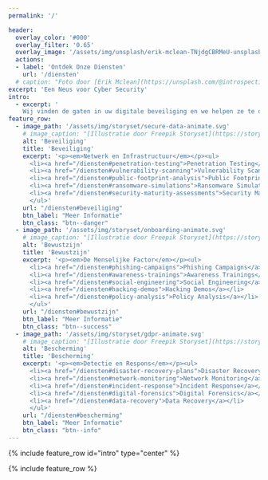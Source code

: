 ```yaml
---
permalink: '/'

header:
  overlay_color: '#000'
  overlay_filter: '0.65'
  overlay_image: '/assets/img/unsplash/erik-mclean-TNjdgCBRMeU-unsplash.jpg'
  actions:
  - label: 'Ontdek Onze Diensten'
    url: '/diensten' 
  # caption: "Foto door [Erik Mclean](https://unsplash.com/@introspectivedsgn?utm_source=unsplash&utm_medium=referral&utm_content=creditCopyText) op [Unsplash](https://unsplash.com/s/photos/fox?utm_source=unsplash&utm_medium=referral&utm_content=creditCopyText)"
excerpt: 'Een Neus voor Cyber Security'
intro: 
  - excerpt: '
    Wij vinden de gaten in uw digitale beveiliging en we helpen ze te dichten. We beperken ons niet tot uw computernetwerk en infrastructuur, maar we creëeren ook meer bewustzijn binnen uw organisatie, en we helpen vooruit te plannen om toekomstige incidenten sneller af te handelen. Contacteer ons voor een <a href="/contact">oplossing op maat</a>.'
feature_row:
  - image_path: '/assets/img/storyset/secure-data-animate.svg'
    # image_caption: "[Illustratie door Freepik Storyset](https://storyset.com)"
    alt: 'Beveiliging'
    title: 'Beveiliging'
    excerpt: '<p><em>Netwerk en Infrastructuur</em></p><ul>
      <li><a href="/diensten#penetration-testing">Penetration Testing</a></li>
      <li><a href="/diensten#vulnerability-scanning">Vulnerability Scanning</a></li>
      <li><a href="/diensten#public-footprint-analysis">Public Footprint Analysis</a></li>
      <li><a href="/diensten#ransomware-simulations">Ransomware Simulations</a></li>
      <li><a href="/diensten#security-maturity-assessments">Security Maturity Assessments</a></li>
      </ul>'
    url: "/diensten#beveiliging"
    btn_label: "Meer Informatie"
    btn_class: "btn--danger"
  - image_path: '/assets/img/storyset/onboarding-animate.svg'
    # image_caption: "[Illustratie door Freepik Storyset](https://storyset.com)"
    alt: 'Bewustzijn'
    title: 'Bewustzijn'
    excerpt: '<p><em>De Menselijke Factor</em></p><ul>
      <li><a href="/diensten#phishing-campaigns">Phishing Campaigns</a></li>
      <li><a href="/diensten#awareness-trainings">Awareness Trainings</a></li>
      <li><a href="/diensten#social-engineering">Social Engineering</a></li>
      <li><a href="/diensten#hacking-demos">Hacking Demos</a></li>
      <li><a href="/diensten#policy-analysis">Policy Analysis</a></li>
      </ul>'
    url: "/diensten#bewustzijn"
    btn_label: "Meer Informatie"
    btn_class: "btn--success"
  - image_path: '/assets/img/storyset/gdpr-animate.svg'
    # image_caption: "[Illustratie door Freepik Storyset](https://storyset.com)"
    alt: 'Bescherming'
    title: 'Bescherming'
    excerpt: '<p><em>Detectie en Respons</em></p><ul>
      <li><a href="/diensten#disaster-recovery-plans">Disaster Recovery Plans</a></li>
      <li><a href="/diensten#network-monitoring">Network Monitoring</a></li>
      <li><a href="/diensten#incident-response">Incident Response</a></li>
      <li><a href="/diensten#digital-forensics">Digital Forensics</a></li>
      <li><a href="/diensten#data-recovery">Data Recovery</a></li>
      </ul>'
    url: "/diensten#bescherming"
    btn_label: "Meer Informatie"
    btn_class: "btn--info"
---
```


{% include feature_row id="intro" type="center" %}

{% include feature_row %}

<!-- {% include feature_row id="feature_row2" type="left" %}

{% include feature_row id="feature_row3" type="right" %} -->